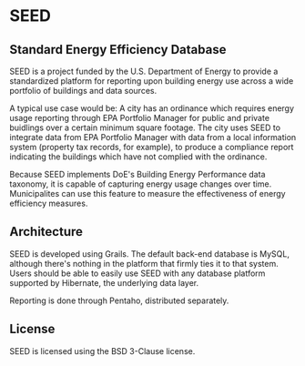 SEED
====

Standard Energy Efficiency Database
-----------------------------------

SEED is a project funded by the U.S. Department of Energy to provide a 
standardized platform for reporting upon building energy use across a wide 
portfolio of buildings and data sources.  

A typical use case would be: A city has an ordinance which requires energy 
usage reporting through EPA Portfolio Manager for public and private buidlings 
over a certain minimum square footage.  The city uses SEED to integrate data 
from EPA Portfolio Manager with data from a local information system (property 
tax records, for example), to produce a compliance report indicating the
buildings which have not complied with the ordinance.

Because SEED implements DoE's Building Energy Performance data taxonomy, it is
capable of capturing energy usage changes over time.  Municipalites can use
this feature to measure the effectiveness of energy efficiency measures.

Architecture
------------

SEED is developed using Grails.  The default back-end database is MySQL,
although there's nothing in the platform that firmly ties it to that system.
Users should be able to easily use SEED with any database platform supported by
Hibernate, the underlying data layer.

Reporting is done through Pentaho, distributed separately.

License
-------

SEED is licensed using the BSD 3-Clause license.
